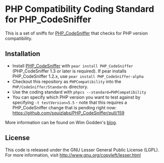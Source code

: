 PHP Compatibility Coding Standard for PHP_CodeSniffer
=====================================================

This is a set of sniffs for [PHP_CodeSniffer](http://pear.php.net/PHP_CodeSniffer) that checks for PHP version compatibility.

Installation
------------

* Install [PHP_CodeSniffer](http://pear.php.net/PHP_CodeSniffer) with `pear install PHP_CodeSniffer` (PHP_CodeSniffer 1.3 or later is required).
  If pear installs PHP_CodeSniffer 1.2.x, use `pear install PHP_CodeSniffer-alpha`
* Checkout this repository as `PHPCompatibility` into the `PHP/CodeSniffer/Standards` directory.
* Use the coding standard with `phpcs --standard=PHPCompatibility`
* You can specify which PHP version you want to test against by specifying `-t testVersion=5.5` - note that this requires a PHP_CodeSniffer change that is pending right now: https://github.com/squizlabs/PHP_CodeSniffer/pull/159

More information can be found on Wim Godden's [blog](http://techblog.wimgodden.be/tag/codesniffer).

License
-------
This code is released under the GNU Lesser General Public License (LGPL). For more information, visit http://www.gnu.org/copyleft/lesser.html
